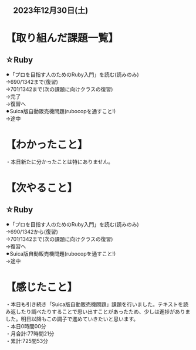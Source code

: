 ## 　2023年12月30日(土)
# 【取り組んだ課題一覧】
## ☆Ruby
⚫︎「プロを目指す人のためのRuby入門」を読む(読みのみ)<br>
→690/1342まで(復習)<br>
→701/1342まで(次の課題に向けクラスの復習)<br>
→完了<br>
→復習へ<br>
⚫︎Suica版自動販売機問題(rubocopを通すこと!)<br>
→途中<br>
# 【わかったこと】
・本日新たに分かったことは特にありません。<br>
# 【次やること】
## ☆Ruby
⚫︎「プロを目指す人のためのRuby入門」を読む(読みのみ)<br>
→690/1342から(復習)<br>
→701/1342まで(次の課題に向けクラスの復習)<br>
→復習へ<br>
⚫︎Suica版自動販売機問題(rubocopを通すこと!)<br>
→途中<br>
# 【感じたこと】
・本日も引き続き「Suica版自動販売機問題」課題を行いました。テキストを読み返したり調べたりすることで思い出すことがあったため、少しは進捗がありました。明日以降もこの調子で進めていきたいと思います。<br>
・本日0時間00分<br>
・月合計:77時間21分<br>
・累計:725間53分<br>
